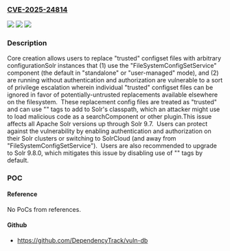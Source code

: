 ### [CVE-2025-24814](https://cve.mitre.org/cgi-bin/cvename.cgi?name=CVE-2025-24814)
![](https://img.shields.io/static/v1?label=Product&message=Apache%20Solr&color=blue)
![](https://img.shields.io/static/v1?label=Version&message=0%20&color=brightgreen)
![](https://img.shields.io/static/v1?label=Vulnerability&message=CWE-250%20Execution%20with%20Unnecessary%20Privileges&color=brightgreen)

### Description

Core creation allows users to replace "trusted" configset files with arbitrary configurationSolr instances that (1) use the "FileSystemConfigSetService" component (the default in "standalone" or "user-managed" mode), and (2) are running without authentication and authorization are vulnerable to a sort of privilege escalation wherein individual "trusted" configset files can be ignored in favor of potentially-untrusted replacements available elsewhere on the filesystem.  These replacement config files are treated as "trusted" and can use "<lib>" tags to add to Solr's classpath, which an attacker might use to load malicious code as a searchComponent or other plugin.This issue affects all Apache Solr versions up through Solr 9.7.  Users can protect against the vulnerability by enabling authentication and authorization on their Solr clusters or switching to SolrCloud (and away from "FileSystemConfigSetService").  Users are also recommended to upgrade to Solr 9.8.0, which mitigates this issue by disabling use of "<lib>" tags by default.

### POC

#### Reference
No PoCs from references.

#### Github
- https://github.com/DependencyTrack/vuln-db

